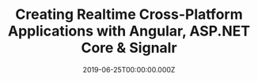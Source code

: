 ---
title: Creating Realtime Cross-Platform Applications with Angular, ASP.NET Core & Signalr
date: 2019-06-25T00:00:00.000Z
image: speaking.jpg
event: DWX Nürnberg
tags: [Angular,ASP.NET,SignalR,Cordova,Electron]
category: talks
---